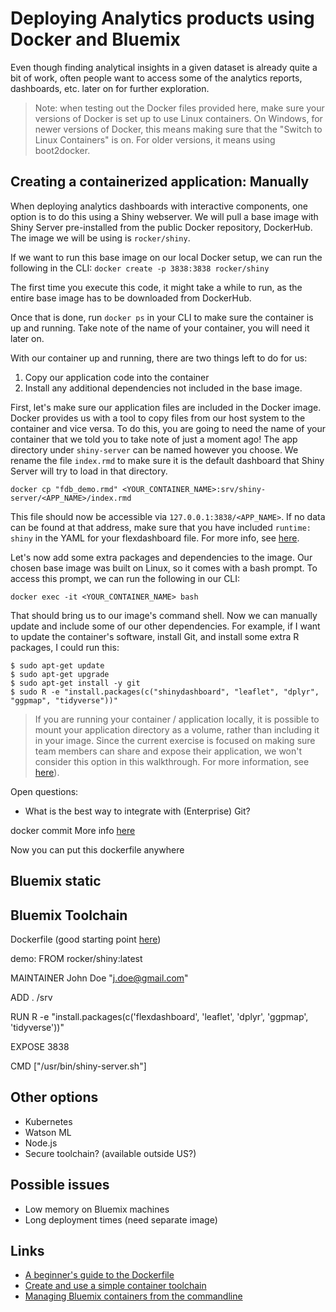 # Deploying Analytics products using Docker and Bluemix

Even though finding analytical insights in a given dataset is already quite a bit of work, often people want to access some of the analytics reports, dashboards, etc. later on for further exploration.

> Note: when testing out the Docker files provided here, make sure your versions of Docker is set up to use Linux containers. On Windows, for newer versions of Docker, this means making sure that the "Switch to Linux Containers" is on. For older versions, it means using boot2docker.

## Creating a containerized application: Manually

When deploying analytics dashboards with interactive components, one option is to do this using a Shiny webserver. We will pull a base image with Shiny Server pre-installed from the public Docker repository, DockerHub. The image we will be using is `rocker/shiny`.

If we want to run this base image on our local Docker setup, we can run the following in the CLI:
`docker create -p 3838:3838 rocker/shiny`

The first time you execute this code, it might take a while to run, as the entire base image has to be downloaded from DockerHub.

Once that is done, run `docker ps` in your CLI to make sure the container is up and running. Take note of the name of your container, you will need it later on.

With our container up and running, there are two things left to do for us:
1. Copy our application code into the container
1. Install any additional dependencies not included in the base image.

First, let's make sure our application files are included in the Docker image. Docker provides us with a tool to copy files from our host system to the container and vice versa. To do this, you are going to need the name of your container that we told you to take note of just a moment ago! The app directory under `shiny-server` can be named however you choose. We rename the file `index.rmd` to make sure it is the default dashboard that Shiny Server will try to load in that directory.

`docker cp "fdb_demo.rmd" <YOUR_CONTAINER_NAME>:srv/shiny-server/<APP_NAME>/index.rmd`

This file should now be accessible via `127.0.0.1:3838/<APP_NAME>`. If no data can be found at that address, make sure that you have included `runtime: shiny` in the YAML for your flexdashboard file. For more info, see [here](http://rmarkdown.rstudio.com/flexdashboard/shiny.html).

Let's now add some extra packages and dependencies to the image. Our chosen base image was built on Linux, so it comes with a bash prompt. To access this prompt, we can run the following in our CLI:

`docker exec -it <YOUR_CONTAINER_NAME> bash`

That should bring us to our image's command shell. Now we can manually update and include some of our other dependencies. For example, if I want to update the container's software, install Git, and install some extra R packages, I could run this:

```
$ sudo apt-get update
$ sudo apt-get upgrade
$ sudo apt-get install -y git
$ sudo R -e "install.packages(c("shinydashboard", "leaflet", "dplyr", "ggpmap", "tidyverse"))"
```

> If you are running your container / application locally, it is possible to mount your application directory as a volume, rather than including it in your image. Since the current exercise is focused on making sure team members can share and expose their application, we won't consider this option in this walkthrough. For more information, see [here](https://hub.docker.com/r/rocker/shiny/)).

Open questions:
* What is the best way to integrate with (Enterprise) Git?

docker commit
More info [here](https://docs.docker.com/engine/reference/commandline/commit/)

Now you can put this dockerfile anywhere


## Bluemix static


## Bluemix Toolchain

Dockerfile (good starting point [here](https://www.r-bloggers.com/r-3-3-0-is-another-motivation-for-docker/))

demo:
FROM rocker/shiny:latest

MAINTAINER John Doe "j.doe@gmail.com"

ADD . /srv

RUN R -e "install.packages(c('flexdashboard', 'leaflet', 'dplyr', 'ggpmap', 'tidyverse'))"

EXPOSE 3838

CMD ["/usr/bin/shiny-server.sh"]

## Other options

* Kubernetes
* Watson ML
* Node.js
* Secure toolchain? (available outside US?)

## Possible issues

* Low memory on Bluemix machines
* Long deployment times (need separate image)

## Links

* [A beginner's guide to the Dockerfile](https://blog.codeship.com/a-beginners-guide-to-the-dockerfile/)
* [Create and use a simple container toolchain](https://www.ibm.com/devops/method/tutorials/tutorial_toolchain_container?task=3)
* [Managing Bluemix containers from the commandline](https://console.bluemix.net/docs/containers/container_cli_cfic_install.html)
